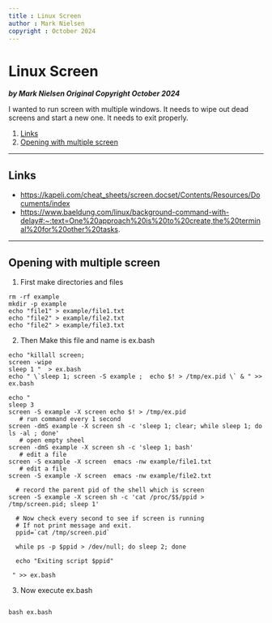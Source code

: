 ```yaml
---
title : Linux Screen
author : Mark Nielsen
copyright : October 2024
---
```



Linux Screen
==============================

_**by Mark Nielsen
Original Copyright October 2024**_

I wanted to run screen with multiple windows. It needs to wipe out dead screens
and start a new one. It needs to exit properly. 

1. [Links](#links)
2. [Opening with multiple screen](#mul)

* * *

<a name=links></a>Links
-----
* https://kapeli.com/cheat_sheets/screen.docset/Contents/Resources/Documents/index
* https://www.baeldung.com/linux/background-command-with-delay#:~:text=One%20approach%20is%20to%20create,the%20terminal%20for%20other%20tasks.

* * *
<a name=mul></a>Opening with multiple screen
-----


1. First make directories and files

```
rm -rf example
mkdir -p example
echo "file1" > example/file1.txt
echo "file2" > example/file2.txt
echo "file2" > example/file3.txt
```

2. Then Make this file and name is ex.bash
```
echo "killall screen;
screen -wipe
sleep 1 "  > ex.bash
echo " \`sleep 1; screen -S example ;  echo $! > /tmp/ex.pid \` & " >> ex.bash

echo "
sleep 3
screen -S example -X screen echo $! > /tmp/ex.pid
   # run command every 1 second
screen -dmS example -X screen sh -c 'sleep 1; clear; while sleep 1; do ls -al ; done'
   # open empty sheel
screen -dmS example -X screen sh -c 'sleep 1; bash'
   # edit a file
screen -S example -X screen  emacs -nw example/file1.txt
   # edit a file
screen -S example -X screen  emacs -nw example/file2.txt

  # record the parent pid of the shell which is screen
screen -S example -X screen sh -c 'cat /proc/$$/ppid > /tmp/screen.pid; sleep 1'

  # Now check every second to see if screen is running
  # If not print message and exit. 
  ppid=`cat /tmp/screen.pid`

  while ps -p $ppid > /dev/null; do sleep 2; done

  echo "Exiting script $ppid"

 " >> ex.bash
```

3. Now execute ex.bash
```

bash ex.bash

```

